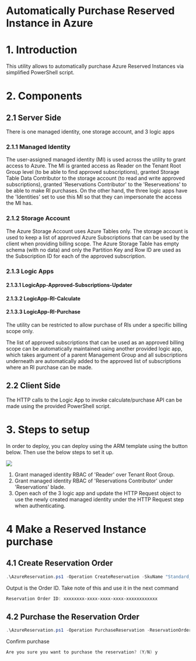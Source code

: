 # Automatically Purchase Reserved Instance in Azure

# 1. Introduction
This utility allows to automatically purchase Azure Reserved Instances via simplified PowerShell script.


# 2. Components
## 2.1 Server Side
There is one managed identity, one storage account, and 3 logic apps

### 2.1.1 Managed Identity
The user-assigned managed identity (MI) is used across the utility to grant access to Azure. The MI is granted access as Reader on the Tenant Root Group level (to be able to find approved subscriptions), granted Storage Table Data Contributor to the storage account (to read and write approved subscriptions), granted 'Reservations Contributor' to the 'Reserveations' to be able to make RI purchases. On the other hand, the three logic apps have the 'Identities' set to use this MI so that they can impersonate the access the MI has.

### 2.1.2 Storage Account
The Azure Storage Account uses Azure Tables only. The storage account is used to keep a list of approved Azure Subscriptions that can be used by the client when providing billing scope. The Azure Storage Table has empty schema (with no data) and only the Partition Key and Row ID are used as the Subscription ID for each of the approved subscription.

### 2.1.3  Logic Apps
####  2.1.3.1 LogicApp-Approved-Subscriptions-Updater
####  2.1.3.2 LogicApp-RI-Calculate
####  2.1.3.3 LogicApp-RI-Purchase

The utility can be restricted to allow purchase of RIs under a specific billing scope only. 

The list of approved subscriptions that can be used as an approved billing scope can be automatically maintained using another provided logic app, which takes argument of a parent Management Group and all subscriptions underneath are automatically added to the approved list of subscriptions where an RI purchase can be made.


## 2.2 Client Side
The HTTP calls to the Logic App to invoke calculate/purchase API can be made using the provided PowerShell script.

# 3. Steps to setup 

In order to deploy, you can deploy using the ARM template using the button below. Then use the below steps to set it up.

<a href="https://portal.azure.com/#create/Microsoft.Template/uri/https%3A%2F%2Fraw.githubusercontent.com%2Fzmustafa%2FAutoPurchaseReservedInstance%2Frefs%2Fheads%2Fmain%2FarmTemplate.json" target="_blank"><img src="https://aka.ms/deploytoazurebutton"/></a>

1. Grant managed identity RBAC of 'Reader' over Tenant Root Group.
2. Grant managed identity RBAC of 'Reservations Contributor' under 'Reservations' blade.
3. Open each of the 3 logic app and update the HTTP Request object to use the newly created managed identity under the HTTP Request step when authenticating.

# 4 Make a Reserved Instance purchase
## 4.1 Create Reservation Order
```powershell
.\AzureReservation.ps1 -Operation CreateReservation -SkuName "Standard_B1s" -Location "eastus" -Term "P1Y" -Quantity 1 -BillingScopeId "xxxxxxxx-xxxx-xxxx-xxxx-xxxxxxxxxxxx" -AppliedScopeType "Shared" -AppliedScopes "/subscriptions/xxxxxxxx-xxxx-xxxx-xxxx-xxxxxxxxxxxx" -logicAppUrl "https://xxxxxx.azure.com:443/workflows/xxxxxxxxxxxxxxxxxx2/triggers/When_a_HTTP_request_is_received/..." -Verbose 
```
Output is the Order ID. Take note of this and use it in the next command
```powershell
Reservation Order ID: xxxxxxxx-xxxx-xxxx-xxxx-xxxxxxxxxxxx
```

## 4.2 Purchase the Reservation Order
```powershell
.\AzureReservation.ps1 -Operation PurchaseReservation -ReservationOrderId "xxxxxxxx-xxxx-xxxx-xxxx-xxxxxxxxxxxx" -SkuName "Standard_B1s" -Location "eastus" -Term "P1Y" -Quantity 1 -BillingScopeId "xxxxxxxx-xxxx-xxxx-xxxx-xxxxxxxxxxxx" -AppliedScopeType "Shared" -AppliedScopes "/subscriptions/xxxxxxxx-xxxx-xxxx-xxxx-xxxxxxxxxxxx" -logicAppUrl "https://xxxxxx.azure.com:443/workflows/xxxxxxxxxxxxxxxxxx2/triggers/When_a_HTTP_request_is_received/..." -Verbose
```

Confirm purchase
```powershell
Are you sure you want to purchase the reservation? (Y/N) y
``` 

 
